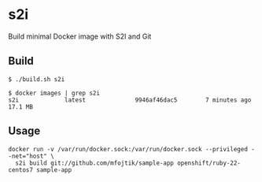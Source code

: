 # s2i
Build minimal Docker image with S2I and Git

## Build

```console
$ ./build.sh s2i
```

```console
$ docker images | grep s2i
s2i             latest              9946af46dac5        7 minutes ago       17.1 MB
```

## Usage

```console
docker run -v /var/run/docker.sock:/var/run/docker.sock --privileged --net="host" \
  s2i build git://github.com/mfojtik/sample-app openshift/ruby-22-centos7 sample-app
```
